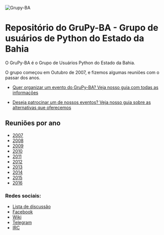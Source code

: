 ![Grupy-BA](https://raw.githubusercontent.com/grupy-ba/logo/master/logo-grupy.png)

# Repositório do GruPy-BA - Grupo de usuários de Python do Estado da Bahia

O GruPy-BA é o Grupo de Usuários Python do Estado da Bahia.

O grupo começou em Outubro de 2007, e fizemos algumas reuniões com o passar dos anos.

- [Quer organizar um evento do GruPy-BA? Veja nosso guia com todas as informações](https://github.com/grupy-ba/encontros/blob/master/como-organizar-um-grupy-ba.md)

- [Deseja patrocinar um de nossos eventos? Veja nosso guia sobre as alternativas que oferecemos](https://github.com/grupy-ba/encontros/blob/master/patrocinio-grupy-ba.md)

## Reuniões por ano

- [2007](https://github.com/GruPyBA/encontros/tree/master/2007)
- [2008](https://github.com/GruPyBA/encontros/tree/master/2008)
- [2009](https://github.com/GruPyBA/encontros/tree/master/2009)
- [2010](https://github.com/GruPyBA/encontros/tree/master/2010)
- [2011](https://github.com/GruPyBA/encontros/tree/master/2011)
- [2012](https://github.com/GruPyBA/encontros/tree/master/2012)
- [2013](https://github.com/GruPyBA/encontros/tree/master/2013)
- [2014](https://github.com/GruPyBA/encontros/tree/master/2014)
- [2015](https://github.com/GruPyBA/encontros/tree/master/2015)
- [2016](https://github.com/GruPyBA/encontros/tree/master/2016)


### Redes sociais:

* [Lista de discussão](https://groups.google.com/forum/#!forum/grupy-ba)
* [Facebook](https://www.facebook.com/groups/grupyba/)
* [Wiki](http://wiki.python.org.br/GrupyBA)
* [Telegram](http://bit.ly/GruPy-BA)
* [IRC](http://webchat.freenode.net/?channels=grupy-ba)
